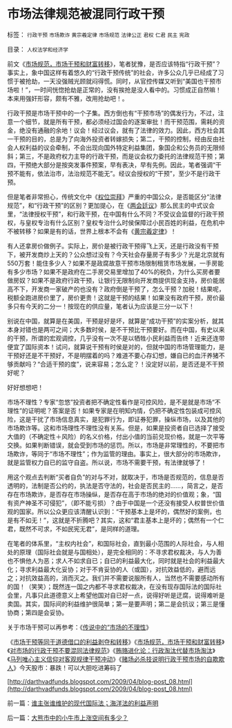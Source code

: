 # 市场法律规范被混同行政干预

标签： `行政干预` `市场欺诈` `黄宗羲定律` `市场规范` `法律公正` `君权` `仁君` `民主` `宪政` 

目录： `人权法学和经济学`

前文《[市场规范，市场干预和财富转移](../../../2009/4/7/市场规范，市场干预和财富转移.md)》，笔者犹豫，是否应该特指“行政干预”？事实上，象中国这样有着悠久的“行政干预传统”的社会，许多公众几乎已经成了习惯于被抢劫，一天没强贼光顾就闷得慌。同时，从官控传媒又听到“美国也干预市场啦！”，一时间恍惚抢劫是正常的，没有挨抢是没人看中的。习惯成正自然嘛！本来用强奸形容，颇有不雅，改用抢劫吧！。

行政干预是市场干预中的一个子集。西方倒也有“干预市场”的偶发行为，不过，注意一个细节，就是所有干预，都必须经过国会的逐案审批！而干预范围，需耗的资金，绝没有通融的余地！议会！经过议会，就有了法律的效力。因此，西方社会其一干预的目的，总是为了向海外投资者转嫁损失；第二，干预的控制，经由反由社会人权利益的议会牵制，不会出现向国外特定利益集团，象国企和公务员的无限倾斜；第三，不是政府权力主导的行政干预，而是议会权力委托的法律规范干预；第四，干预绝大部分是按突发事件预案，早有表决，早有先例。因此，笔者强调“干预不能有，依法治市，法治规范不能无”。经议会授权的“干预”，至少不是行政干预。

但是笔者非常担心，传统文化中《[权位崇拜](../../../2008/10/10/中国式诡辩：官本位文化之权位崇拜心魔.md)》严重的中国公众，是否能区分“法律规范”，和“行政干预”的区别？更加提心，在《[两会廷议](../../../2009/3/16/欣赏两会代表们的之无私代议.md)》那么民主的中式议会里，“法律授权干预”，和行政干预，在中国有什么不同？不受议会监督的行政干预权，与皇权专治有什么区别？皇权专治什么时侯保障过小民百姓的利益，在危机中不被转移？如果是有的话，世界上根本不会有《[黄宗羲定律](../../../2009/2/9/人权经济学之“黄宗羲定律”.md)》！

有人还拿房价做例子。实际上，房价是被行政干预得飞上天，还是行政没有干预下，被开发商炒上天的？公众想过没有？今天社会存量房子有多少？光是北京就有550万套！能住多少人？如果不是政腐故意干预市场限制租赁市场发展，一手房能有多少市场？如果不是政府在二手房交易里增加了40%的税负，为什么买房者要做房奴？如果不是政府行政干预，让银行无限制向开发商提供现金支持，房价能居高不下，开发商一家破产的也没有？政府倒是干预了，怎么干预？加税！结果呢，税额全跑进房价里了，房价更贵！这就是干预的结果！如果没有政府干预，房价最多只有今天的二分一！按现在的供应量，笔者认为应该是三分一以下！

别说在中国，就算是在美国，干预是好是坏，就算是“成功干预”的实案分析，就其本身对错也是两可之间；大多数时侯，是不干预比干预要好。而在中国，有史以来的干预，所谓的宏观调控，几乎没有一次不是以牺牲小民利益而告终！近来还连带便宜了国际资本！试问，就算说干预有时侯是对的，但就中国的市场管理能力，是干预好还是不干预好，不是明摆着的吗？难道不要心存幻想，嫌自已的血汗养猪不够贡献吗？“合适干预的度”，说来容易；怎么定？！没定好以前，是否还是不干预好呢？

好好想想吧！

市场不理性？专家“忽悠”投资者把不确定性看作是可控风险，是不是就是市场“不理性”的证明呢？答案是否！如果专家是在明知内情，仍把不确定性包装成可控风险，这是干扰了市场信息真实，是犯罪行为，即证券犯罪，操纵市场，以及其他的市场欺诈等。这和市场理性不理性没有关系。但是，如果是投资者自已选择了接受大值的（不确定性＋风险）的名义价格，付出小值的当前兑现价格，就是一次平等交换。如果判断错误，就会受到市场的惩罚。所以，市场是非常理性的，不要把市场欺诈，等同于“市场不理性”；作为监管的理由。事实上，很大部分的市场欺诈，就是监管权力自已的监守自盗。所以说，市场不需要干预，有法律就够了！

用这个观点去判断“买者自负”的对与不对，就取决于，市场是否规范的，信息是否透明的，法制是否公约的，执法是否守法的，社会是否民主的……，简言之，是否存在市场欺诈，是否存在市场操纵，是否存在高于市场的绝对的价值观；象，“国有资产神圣不可侵犯”，（即不能亏损）？由于中国是一个还没有接受人权普世价值观的国家。所以公众更应该清醒认识到：“干预基本上是坏的，偶然好的案例，也是有不如无！”，这就是不折腾吧？其实，这和“君主基本上是坏的；偶然有一个仁君，既然不可求，不如民宪无君”，是同样的道理。

在笔者的体系里，“主权内社会”，和国际社会，直到最小范围的人际社会，与人相处的原理（国际社会就是与国相处），是完全相同的：不寻求君权裁决，与人为善也不惧他人为恶；求人不如求自已；自已的利益最大化，同时就是社会的利益最大化；寻求利益最大化妥协；对于不肯妥协的人（或国），对抗效益低的，避而远之；对抗效益高的，消而灭之。我们并不需要说服所有人，当然也不需要感动所有的国！（笑笑）；既然连一国之内都不寻求君权裁决，在没有现存国际法的国际社会里，凡事只此道德意义上希望他国对自已好一点，说得好听是迂腐，说得难听是卖国。其实，国际间的利益维护很简单；第一是要声明；第二是会抗议；第三是懂协商；第四是会妥协。

关于市场干预可以再参考：《[传说中的“市场的不理性](../../../2009/4/5/传说中的“市场的不理性”.md)》

《[市场干预等同于道德借口的利益剥夺和转移](../../../2009/4/6/“市场不理性”道德借口操纵利益剥夺和财富转移.md)》《[市场规范，市场干预和财富转移](../../../2009/4/7/市场规范，市场干预和财富转移.md)》《[对市场的行政干预不要混同法律规范](../../../2009/4/8/市场法律规范被混同行政干预.md)》《[贿赂进化论：行政淘汰代替市场淘汰](http://blog.sina.com.cn/s/blog_5563a64d0100ci43.html)》《[马列唯心主义信仰对客观规律干预冲动](../../../2009/5/1/人定胜天？马列唯心信仰对客观规律干预冲动.md)》《[赌场必杀技说明行政干预市场的自欺欺人](../../../2009/5/1/赌场必杀技，市场计划经济行政干预之自欺欺人.md)》今天股市：暴跌！可以大胆吃进筹码了

[http://darthvadfunds.blogspot.com/2009/04/blog-post_08.html](http://darthvadfunds.blogspot.com/2009/04/blog-post_08.html)

前一篇：[谁主张谁维护的现代国际法；海洋法的利益声明](../../../2009/4/7/谁主张谁维护的现代国际法；海洋法的利益声明.md)

后一篇：[大熊市中的小牛市上涨空间有多少？](../../../2009/4/10/大熊市中的小牛市上涨空间有多少？.md)